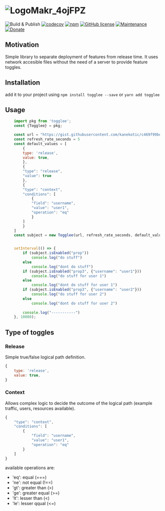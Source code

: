# ![LogoMakr_4ojFPZ](https://user-images.githubusercontent.com/3071208/90978825-2b93de00-e540-11ea-8e0d-60267e95fec8.png)

![Build & Publish](https://github.com/togglee/togglee-js/workflows/Build%20&%20Publish/badge.svg?branch=master)
[![codecov](https://codecov.io/gh/togglee/togglee-js/branch/master/graph/badge.svg)](https://codecov.io/gh/togglee/togglee-js)
[![npm](https://img.shields.io/npm/dt/togglee.svg)](https://github.com/togglee/togglee-js)
[![GitHub license](https://img.shields.io/github/license/togglee/togglee-js.svg)](https://github.com/togglee/togglee-js/blob/master/LICENSE)
[![Maintenance](https://img.shields.io/badge/Maintained%3F-yes-green.svg)](https://GitHub.com/togglee/togglee-js/graphs/commit-activity)
[![Donate](https://img.shields.io/badge/Donate-PayPal-green.svg)](https://www.paypal.me/kanekotic/)

## Motivation

Simple library to separate deployment of features from release time. It uses network accesible files without the need of a server to provide feature toggles.

## Installation

add it to your project using `npm install togglee --save` or `yarn add togglee`

## Usage

```js
    import pkg from 'togglee';
    const {Togglee} = pkg;

    const url = "https://gist.githubusercontent.com/kanekotic/c469f99bef5a5c0634b4a94a4acd6546/raw/toggles"
    const refresh_rate_seconds = 5
    const default_values = [
        {
        type: 'release',
        value: true,
        },
        {
        "type": "release",
        "value": true
        },
        {
        "type": "context",
        "conditions": [
            {
            "field": "username",
            "value": "user1",
            "operation": "eq"
            }
        ]
        }
    ]
    const subject = new Togglee(url, refresh_rate_seconds, default_values)


    setInterval(() => {
        if (subject.isEnabled("prop"))
            console.log("do stuff")
        else
            console.log("dont do stuff")
        if (subject.isEnabled("prop3", {"username": "user1"}))
            console.log("do stuff for user 1")
        else
            console.log("dont do stuff for user 1")
        if (subject.isEnabled("prop3", {"username": "user2"}))
            console.log("do stuff for user 2")
        else
            console.log("dont do stuff for user 2")
            
        console.log("-----------")
    }, 10000);
```

## Type of toggles

### Release

Simple true/false logical path definition.
```js
{
    type: 'release',
    value: true,
}
```

### Context

Allows complex logic to decide the outcome of the logical path (example traffic, users, resources available). 
```js
{
    "type": "context",
    "conditions": [
        {
            "field": "username",
            "value": "user1",
            "operation": "eq"
        }
    ]
}
```
available operations are:
* 'eq': equal (===)
* 'ne': not equal (!==)
* 'gt': greater than (>)
* 'ge': greater equal (>=)
* 'lt': lesser than (<)
* 'le': lesser qqual (<=)
